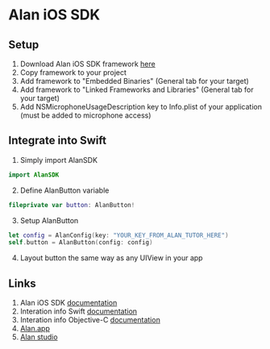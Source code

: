 # Alan iOS SDK

## Setup
1. Download Alan iOS SDK framework [here](https://github.com/alan-ai/alan-sdk-ios/releases)
2. Copy framework to your project
3. Add framework to "Embedded Binaries" (General tab for your target)
4. Add framework to "Linked Frameworks and Libraries" (General tab for your target)
5. Add NSMicrophoneUsageDescription key to Info.plist of your application (must be added to microphone access)

## Integrate into Swift
1. Simply import AlanSDK
```swift
import AlanSDK
```
2. Define AlanButton variable
```swift
fileprivate var button: AlanButton!
```
3. Setup AlanButton
```swift
let config = AlanConfig(key: "YOUR_KEY_FROM_ALAN_TUTOR_HERE")
self.button = AlanButton(config: config)
```
4. Layout button the same way as any UIView in your app

## Links
1. Alan iOS SDK [documentation](https://alan.app/docs/integrations/ios.html#download)
2. Interation info Swift [documentation](https://alan.app/docs/integrations/ios.html#integrate-into-swift)
3. Interation info Objective-C [documentation](https://alan.app/docs/integrations/ios.html#integrate-into-objective-c)
4. [Alan.app](https://alan.app)
5. [Alan studio](https://studio.alan.app)